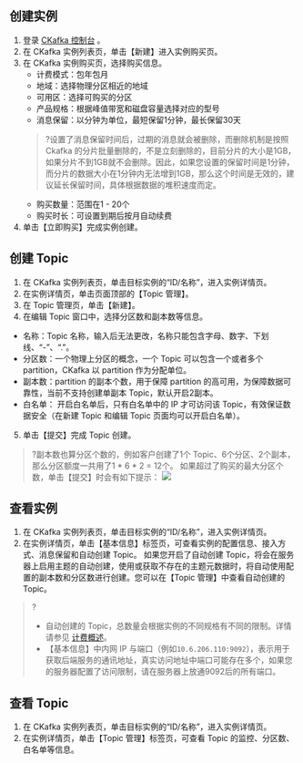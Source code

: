 ## 创建实例
1. 登录 [CKafka 控制台](https://console.cloud.tencent.com/ckafka) 。
2. 在 CKafka 实例列表页，单击【新建】进入实例购买页。
3. 在 CKafka 实例购买页，选择购买信息。
	- 计费模式：包年包月
	- 地域：选择物理分区相近的地域
	- 可用区：选择可购买的分区
	- 产品规格：根据峰值带宽和磁盘容量选择对应的型号
	- 消息保留：以分钟为单位，最短保留1分钟，最长保留30天
	>?设置了消息保留时间后，过期的消息就会被删除，而删除机制是按照 Ckafka 的分片批量删除的，不是立刻删除的，目前分片的大小是1GB，如果分片不到1GB就不会删除。因此，如果您设置的保留时间是1分钟，而分片的数据大小在1分钟内无法增到1GB，那么这个时间是无效的，建议延长保留时间，具体根据数据的堆积速度而定。
	- 购买数量：范围在1 - 20个
	- 购买时长：可设置到期后按月自动续费
4. 单击【立即购买】完成实例创建。


## 创建 Topic
1. 在 CKafka 实例列表页，单击目标实例的“ID/名称”，进入实例详情页。
2. 在实例详情页，单击页面顶部的【Topic 管理】。
3. 在 Topic 管理页，单击【新建】。
4. 在编辑 Topic 窗口中，选择分区数和副本数等信息。
 - 名称：Topic 名称，输入后无法更改，名称只能包含字母、数字、下划线、“-”、“.”。
 - 分区数：一个物理上分区的概念，一个 Topic 可以包含一个或者多个 partition，CKafka 以 partition 作为分配单位。
 - 副本数：partition 的副本个数，用于保障 partition 的高可用，为保障数据可靠性，当前不支持创建单副本 Topic，默认开启2副本。
 - 白名单： 开启白名单后，只有白名单中的 IP 才可访问该 Topic，有效保证数据安全（在新建 Topic 和编辑 Topic 页面均可以开启白名单）。
5. 单击【提交】完成 Topic 创建。

>?副本数也算分区个数的，例如客户创建了1个 Topic、6个分区、2个副本，那么分区额度一共用了1 \* 6 \* 2 = 12个。
如果超过了购买的最大分区个数，单击【提交】时会有如下提示：
![](https://main.qcloudimg.com/raw/eeb3b9aa16ef7b5ae6370d56affed865.png)

## 查看实例
1. 在 CKafka 实例列表页，单击目标实例的“ID/名称”，进入实例详情页。
2. 在实例详情页，单击【基本信息】标签页，可查看实例的配置信息、接入方式、消息保留和自动创建 Topic。
如果您开启了自动创建 Topic，将会在服务器上启用主题的自动创建，使用或获取不存在的主题元数据时，将自动使用配置的副本数和分区数进行创建。您可以在【Topic 管理】中查看自动创建的 Topic。
>?
>- 自动创建的 Topic，总数量会根据实例的不同规格有不同的限制。详情请参见 [计费概述](https://cloud.tencent.com/document/product/597/11745)。
>- 【基本信息】中内网 IP 与端口（例如`10.6.206.110:9092`），表示用于获取后端服务的通讯地址，真实访问地址中端口可能存在多个，如果您的服务器配置了访问限制，请在服务器上放通9092后的所有端口。


## 查看 Topic
1. 在 CKafka 实例列表页，单击目标实例的“ID/名称”，进入实例详情页。
2. 在实例详情页，单击【Topic 管理】标签页，可查看 Topic 的监控、分区数、白名单等信息。
